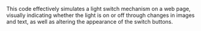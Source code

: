 This code effectively simulates a light switch mechanism on a web page, visually indicating whether the light is on or off through changes in images and text, as well as altering the appearance of the switch buttons.